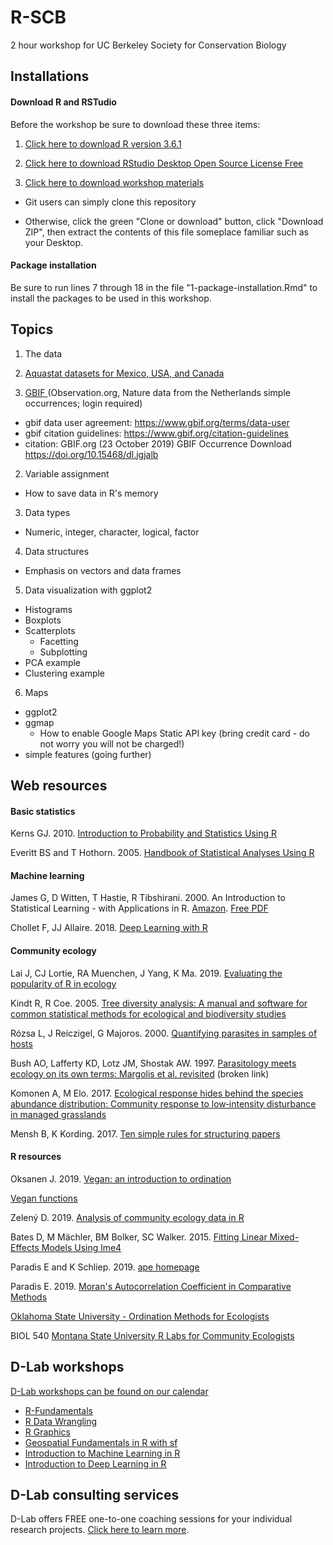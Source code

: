 # R-SCB

2 hour workshop for UC Berkeley Society for Conservation Biology

## Installations

#### Download R and RSTudio

Before the workshop be sure to download these three items:

1. [Click here to download R version 3.6.1](https://cloud.r-project.org/)  

2. [Click here to download RStudio Desktop Open Source License Free](https://rstudio.com/products/rstudio/download/)  

3. [Click here to download workshop materials](https://github.com/EastBayEv/R-SCB)

- Git users can simply clone this repository

- Otherwise, click the green "Clone or download" button, click "Download ZIP", then extract the contents of this file someplace familiar such as your Desktop. 

#### Package installation

Be sure to run lines 7 through 18 in the file "1-package-installation.Rmd" to install the packages to be used in this workshop. 

## Topics

1. The data

1. [Aquastat datasets for Mexico, USA, and Canada](http://www.fao.org/nr/water/aquastat/data/query/index.html?lang=en)  

2. [GBIF ](https://www.gbif.org/occurrence/download?dataset_key=8a863029-f435-446a-821e-275f4f641165) (Observation.org, Nature data from the Netherlands simple occurrences; login required)
- gbif data user agreement: https://www.gbif.org/terms/data-user  
- gbif citation guidelines: https://www.gbif.org/citation-guidelines  
- citation: GBIF.org (23 October 2019) GBIF Occurrence Download   https://doi.org/10.15468/dl.jgjalb

2. Variable assignment

- How to save data in R's memory

3. Data types

- Numeric, integer, character, logical, factor

4. Data structures

- Emphasis on vectors and data frames

5. Data visualization with ggplot2
- Histograms  
- Boxplots  
- Scatterplots  
  - Facetting
  - Subplotting
- PCA example
- Clustering example

6. Maps
- ggplot2  
- ggmap
  - How to enable Google Maps Static API key (bring credit card - do not worry you will not be charged!)
- simple features (going further)

## Web resources

#### Basic statistics

Kerns GJ. 2010. [Introduction to Probability and Statistics Using R](http://www.atmos.albany.edu/facstaff/timm/ATM315spring14/R/IPSUR.pdf)  

Everitt BS and T Hothorn. 2005. [Handbook of Statistical Analyses Using R](https://cran.r-project.org/web/packages/HSAUR/vignettes/Ch_introduction_to_R.pdf)  

#### Machine learning

James G, D Witten, T Hastie, R Tibshirani. 2000. An Introduction to Statistical Learning - with Applications in R. [Amazon](https://www.amazon.com/Introduction-Statistical-Learning-Applications-Statistics/dp/1461471370). [Free PDF](http://faculty.marshall.usc.edu/gareth-james/ISL/ISLR%20Seventh%20Printing.pdf)  

Chollet F, JJ Allaire. 2018. [Deep Learning with R](https://www.amazon.com/Deep-Learning-R-Francois-Chollet/dp/161729554X)  

#### Community ecology 

Lai J, CJ Lortie, RA Muenchen, J Yang, K Ma. 2019. [Evaluating the popularity of R in ecology](https://esajournals.onlinelibrary.wiley.com/doi/full/10.1002/ecs2.2567)  

Kindt R, R Coe. 2005. [Tree diversity analysis: A manual and software for common statistical methods for ecological and biodiversity studies](http://old.worldagroforestry.org/downloads/Publications/PDFS/b13695.pdf)  

Rózsa L, J Reiczigel, G Majoros. 2000. [Quantifying parasites in samples of hosts](http://zoologia.hu/list/quant_large.pdf)  

Bush AO, Lafferty KD, Lotz JM, Shostak AW. 1997. [Parasitology meets ecology on its own terms: Margolis et al. revisited](https://www.ncbi.nlm.nih.gov/pubmed/9267395) (broken link)  

Komonen A, M Elo. 2017. [Ecological response hides behind the species abundance distribution: Community response to low‐intensity disturbance in managed grasslands](https://onlinelibrary.wiley.com/doi/full/10.1002/ece3.3395)  

Mensh B, K Kording. 2017. [Ten simple rules for structuring papers](https://journals.plos.org/ploscompbiol/article?id=10.1371/journal.pcbi.1005619)  

#### R resources

Oksanen J. 2019. [Vegan: an introduction to ordination](https://cran.r-project.org/web/packages/vegan/vignettes/intro-vegan.pdf)  

[Vegan functions](http://cc.oulu.fi/~jarioksa/softhelp/vegan/html/)  

Zelený D. 2019. [Analysis of community ecology data in R](https://www.davidzeleny.net/anadat-r/doku.php/en:start)  

Bates D, M Mächler, BM Bolker, SC Walker. 2015. [Fitting Linear Mixed-Effects Models Using lme4](https://cran.r-project.org/web/packages/lme4/vignettes/lmer.pdf)  

Paradis E and K Schliep. 2019. [ape homepage](http://ape-package.ird.fr/)  

Paradis E. 2019. [Moran's Autocorrelation Coefficient in Comparative Methods](https://cran.r-project.org/web/packages/ape/vignettes/MoranI.pdf)  

[Oklahoma State University - Ordination Methods for Ecologists](http://ordination.okstate.edu/)  

BIOL 540 [Montana State University R Labs for Community Ecologists](http://ecology.msu.montana.edu/labdsv/R/)  

## D-Lab workshops

[D-Lab workshops can be found on our calendar](https://dlab.berkeley.edu/calendar-node-field-date)  

- [R-Fundamentals](https://github.com/dlab-berkeley/R-Fundamentals)  
- [R Data Wrangling](https://github.com/dlab-berkeley/R-wrang)  
- [R Graphics](https://github.com/dlab-berkeley/R-graphics)  
- [Geospatial Fundamentals in R with sf](https://github.com/dlab-berkeley/Geospatial-Fundamentals-in-R-with-sf)  
- [Introduction to Machine Learning in R](https://github.com/dlab-berkeley/Machine-Learning-in-R)  
- [Introduction to Deep Learning in R](https://github.com/dlab-berkeley/Deep-Learning-in-R)  

## D-Lab consulting services

D-Lab offers FREE one-to-one coaching sessions for your individual research projects. [Click here to learn more](https://dlab.berkeley.edu/consulting). 
